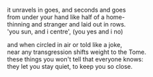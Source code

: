 it unravels in goes, and seconds and goes\
from under your hand like half of a home-\
thinning and stranger and laid out in rows.\
'you sun, and i centre', (you yes and i no)




and when circled in air or told like a joke,\
near any transgression shifts weight to the Tome.\
these things you won't tell that everyone knows:\
they let you stay quiet, to keep you so close.
